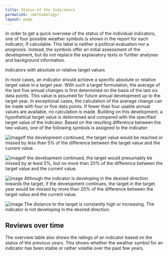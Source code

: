 ```yaml
---
title: Status of the Indicators
permalink: /methodology/
layout: page
---
```


In order to get a quick overview of the status of the individual indicators, one of four possible weather symbols is shown in the report for each indicator, if calculable. This label is neither a political evaluation nor a prognosis. Instead, the symbols offer an initial assessment of the development, but do not replace the explanatory texts or further analyses and background information. 

Indicators with absolute or relative target values

In most cases, an indicator should achieve a specific absolute or relative target value in a target year. With such a target formulation, the average of the last five annual changes is first determined on the basis of the last six data points. This value is assumed for future annual development up to the target year. In exceptional cases, the calculation of the average change can be made with four or five data points. If fewer than four usable annual values are available, no calculation is made. Building on this development, a hypothetical target value is determined and compared with the specified target value of the indicator. Based on the resulting difference between the two values, one of the following symbols is assigned to the indicator:

![image](https://user-images.githubusercontent.com/66281541/126473419-fae79068-b01b-4e8f-bd0f-5012a45f3e8c.png)If the development continued, the target value would be reached or missed by less than 5% of the difference between the target value and the current value.

![image](https://user-images.githubusercontent.com/66281541/126473539-2afca808-526c-4bd2-bb84-ec6f12281336.png)If the development continued, the target would presumably be missed by at least 5%, but no more than 20% of the difference between the target value and the current value.

![image](https://user-images.githubusercontent.com/66281541/126473676-404819da-5d23-4217-a349-d076ce950de1.png) Although the indicator is developing in the desired direction towards the target, if the development continues, the target in the target year would be missed by more than 20% of the difference between the target value and the current value.

![image](https://user-images.githubusercontent.com/66281541/126473833-91001b75-4dd0-4c9f-8b93-ed4518104d74.png) The distance to the target is constantly high or increasing. The indicator is not developing in the desired direction. 
 
## Reviews over time

The overview table also shows the ratings of an indicator based on the status of the previous years. This shows whether the weather symbol for an indicator has been stable or rather volatile over the past few years.

